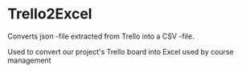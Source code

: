 # Trello2Excel
Converts json -file extracted from Trello into a CSV -file.

Used to convert our project's Trello board into Excel used by course management
